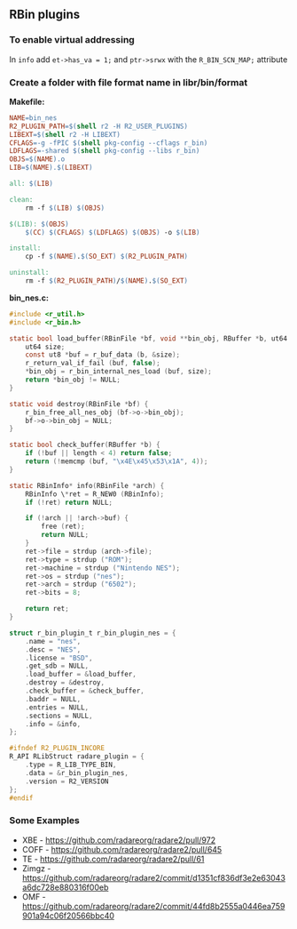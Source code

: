 ## RBin plugins

### To enable virtual addressing

In `info` add `et->has_va = 1;` and `ptr->srwx` with the `R_BIN_SCN_MAP;` attribute

### Create a folder with file format name in libr/bin/format

**Makefile:**

```Makefile
NAME=bin_nes
R2_PLUGIN_PATH=$(shell r2 -H R2_USER_PLUGINS)
LIBEXT=$(shell r2 -H LIBEXT)
CFLAGS=-g -fPIC $(shell pkg-config --cflags r_bin)
LDFLAGS=-shared $(shell pkg-config --libs r_bin)
OBJS=$(NAME).o
LIB=$(NAME).$(LIBEXT)

all: $(LIB)

clean:
	rm -f $(LIB) $(OBJS)

$(LIB): $(OBJS)
	$(CC) $(CFLAGS) $(LDFLAGS) $(OBJS) -o $(LIB)

install:
	cp -f $(NAME).$(SO_EXT) $(R2_PLUGIN_PATH)

uninstall:
	rm -f $(R2_PLUGIN_PATH)/$(NAME).$(SO_EXT)

```

**bin_nes.c:**

```c
#include <r_util.h>
#include <r_bin.h>

static bool load_buffer(RBinFile *bf, void **bin_obj, RBuffer *b, ut64 loadaddr, Sdb *sdb) {
	ut64 size;
	const ut8 *buf = r_buf_data (b, &size);
	r_return_val_if_fail (buf, false);
	*bin_obj = r_bin_internal_nes_load (buf, size);
	return *bin_obj != NULL;
}

static void destroy(RBinFile *bf) {
	r_bin_free_all_nes_obj (bf->o->bin_obj);
	bf->o->bin_obj = NULL;
}

static bool check_buffer(RBuffer *b) {
	if (!buf || length < 4) return false;
	return (!memcmp (buf, "\x4E\x45\x53\x1A", 4));
}

static RBinInfo* info(RBinFile *arch) {
	RBinInfo \*ret = R_NEW0 (RBinInfo);
	if (!ret) return NULL;

	if (!arch || !arch->buf) {
		free (ret);
		return NULL;
	}
	ret->file = strdup (arch->file);
	ret->type = strdup ("ROM");
	ret->machine = strdup ("Nintendo NES");
	ret->os = strdup ("nes");
	ret->arch = strdup ("6502");
	ret->bits = 8;

	return ret;
}

struct r_bin_plugin_t r_bin_plugin_nes = {
	.name = "nes",
	.desc = "NES",
	.license = "BSD",
	.get_sdb = NULL,
	.load_buffer = &load_buffer,
	.destroy = &destroy,
	.check_buffer = &check_buffer,
	.baddr = NULL,
	.entries = NULL,
	.sections = NULL,
	.info = &info,
};

#ifndef R2_PLUGIN_INCORE
R_API RLibStruct radare_plugin = {
	.type = R_LIB_TYPE_BIN,
	.data = &r_bin_plugin_nes,
	.version = R2_VERSION
};
#endif

```

### Some Examples

* XBE - https://github.com/radareorg/radare2/pull/972
* COFF - https://github.com/radareorg/radare2/pull/645
* TE - https://github.com/radareorg/radare2/pull/61
* Zimgz - https://github.com/radareorg/radare2/commit/d1351cf836df3e2e63043a6dc728e880316f00eb
* OMF - https://github.com/radareorg/radare2/commit/44fd8b2555a0446ea759901a94c06f20566bbc40

